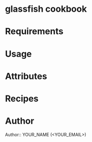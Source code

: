 # glassfish cookbook

# Requirements

# Usage

# Attributes

# Recipes

# Author

Author:: YOUR_NAME (<YOUR_EMAIL>)
